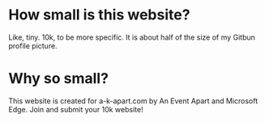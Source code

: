 # How small is this website?
Like, tiny. 10k, to be more specific. It is about half of the size of my Gitbun profile picture.

# Why so small?
This website is created for a-k-apart.com by An Event Apart and Microsoft Edge. Join and submit your 10k website!
